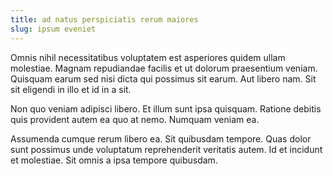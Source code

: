```yaml
---
title: ad natus perspiciatis rerum maiores
slug: ipsum eveniet
---
```


Omnis nihil necessitatibus voluptatem est asperiores quidem ullam molestiae. Magnam repudiandae facilis et ut dolorum praesentium veniam. Quisquam earum sed nisi dicta qui possimus sit earum. Aut libero nam. Sit sit eligendi in illo et id in a sit.

Non quo veniam adipisci libero. Et illum sunt ipsa quisquam. Ratione debitis quis provident autem ea quo at nemo. Numquam veniam ea.

Assumenda cumque rerum libero ea. Sit quibusdam tempore. Quas dolor sunt possimus unde voluptatum reprehenderit veritatis autem. Id et incidunt et molestiae. Sit omnis a ipsa tempore quibusdam.
